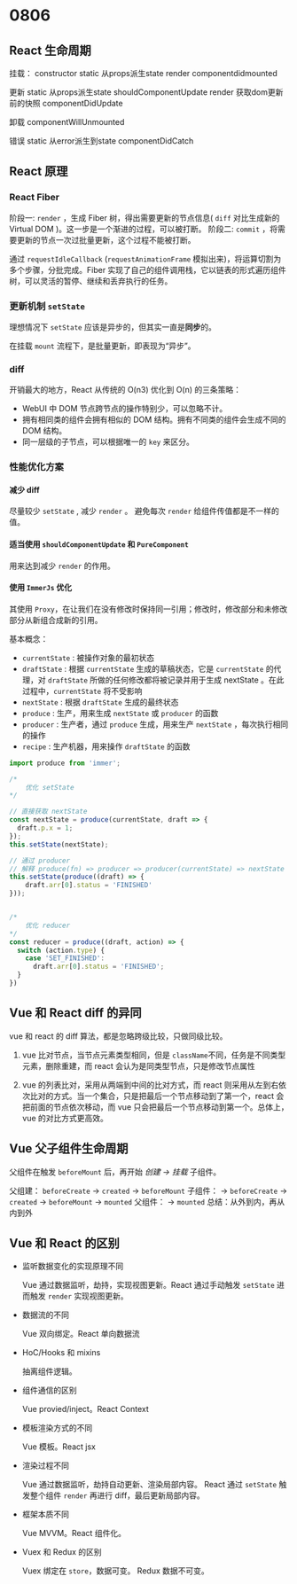 # 0806

## React 生命周期

挂载：
constructor
static 从props派生state
render
componentdidmounted

更新
static 从props派生state
shouldComponentUpdate
render
获取dom更新前的快照
componentDidUpdate

卸载
componentWillUnmounted

错误
static 从error派生到state
componentDidCatch

## React 原理

### React Fiber

阶段一: `render` ，生成 Fiber 树，得出需要更新的节点信息( `diff` 对比生成新的 Virtual DOM )。这一步是一个渐进的过程，可以被打断。
阶段二: `commit` ，将需要更新的节点一次过批量更新，这个过程不能被打断。

通过 `requestIdleCallback` (`requestAnimationFrame` 模拟出来)，将运算切割为多个步骤，分批完成。Fiber 实现了自己的组件调用栈，它以链表的形式遍历组件树，可以灵活的暂停、继续和丢弃执行的任务。

### 更新机制 `setState`

理想情况下 `setState` 应该是异步的，但其实一直是**同步**的。

在挂载 `mount` 流程下，是批量更新，即表现为“异步”。

### diff

开销最大的地方，React 从传统的 O(n3) 优化到 O(n) 的三条策略：

* WebUI 中 DOM 节点跨节点的操作特别少，可以忽略不计。
* 拥有相同类的组件会拥有相似的 DOM 结构。拥有不同类的组件会生成不同的 DOM 结构。
* 同一层级的子节点，可以根据唯一的 `key` 来区分。

### 性能优化方案

#### 减少 diff

尽量较少 `setState` , 减少 `render` 。
避免每次 `render` 给组件传值都是不一样的值。

#### 适当使用 `shouldComponentUpdate` 和 `PureComponent`

用来达到减少 `render` 的作用。

#### 使用 `ImmerJs` 优化

其使用 `Proxy`，在让我们在没有修改时保持同一引用；修改时，修改部分和未修改部分从新组合成新的引用。

基本概念：

* `currentState` : 被操作对象的最初状态
* `draftState` : 根据 `currentState` 生成的草稿状态，它是 `currentState` 的代理，对 `draftState` 所做的任何修改都将被记录并用于生成 nextState 。在此过程中，`currentState` 将不受影响
* `nextState` : 根据 `draftState` 生成的最终状态
* `produce` : 生产，用来生成 `nextState` 或 `producer` 的函数
* `producer` : 生产者，通过 `produce` 生成，用来生产 `nextState` ，每次执行相同的操作
* `recipe` : 生产机器，用来操作 `draftState` 的函数

```js
import produce from 'immer';

/* 
    优化 setState
*/

// 直接获取 nextState
const nextState = produce(currentState, draft => {
  draft.p.x = 1;
});
this.setState(nextState);

// 通过 producer
// 解释 produce(fn) => producer => producer(currentState) => nextState
this.setState(produce((draft) => {
    draft.arr[0].status = 'FINISHED'
}));


/* 
    优化 reducer
*/
const reducer = produce((draft, action) => {
  switch (action.type) {
    case 'SET_FINISHED':
      draft.arr[0].status = 'FINISHED';
  }
})

```

## Vue 和 React diff 的异同

vue 和 react 的 diff 算法，都是忽略跨级比较，只做同级比较。

1. vue 比对节点，当节点元素类型相同，但是 `className`不同，任务是不同类型元素，删除重建，而 react 会认为是同类型节点，只是修改节点属性

2. vue 的列表比对，采用从两端到中间的比对方式，而 react 则采用从左到右依次比对的方式。当一个集合，只是把最后一个节点移动到了第一个，react 会把前面的节点依次移动，而 vue 只会把最后一个节点移动到第一个。总体上，vue 的对比方式更高效。

## Vue 父子组件生命周期

父组件在触发 `beforeMount` 后，再开始 *创建 -> 挂载* 子组件。

父组建： `beforeCreate` -> `created` -> `beforeMount`
子组件： -> `beforeCreate` -> `created` -> `beforeMount` -> `mounted`
父组件： -> `mounted`
总结：从外到内，再从内到外

## Vue 和 React 的区别

* 监听数据变化的实现原理不同

    Vue 通过数据监听，劫持，实现视图更新。React 通过手动触发 `setState` 进而触发 `render` 实现视图更新。

* 数据流的不同

    Vue 双向绑定。React 单向数据流

* HoC/Hooks 和 mixins

    抽离组件逻辑。

* 组件通信的区别

    Vue provied/inject。React Context

* 模板渲染方式的不同

    Vue 模板。React jsx

* 渲染过程不同

    Vue 通过数据监听，劫持自动更新、渲染局部内容。
    React 通过 `setState` 触发整个组件 `render` 再进行 diff，最后更新局部内容。

* 框架本质不同

    Vue MVVM。React 组件化。

* Vuex 和 Redux 的区别

    Vuex 绑定在 `store`，数据可变。
    Redux 数据不可变。